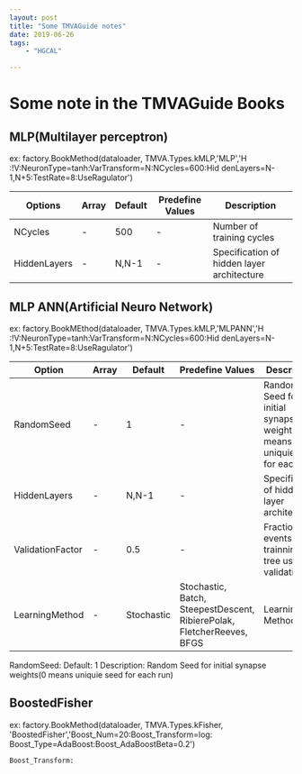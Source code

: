 ```yaml
---
layout: post
title: "Some TMVAGuide notes"
date: 2019-06-26
tags:
    - "HGCAL"

---
```


# Some note in the TMVAGuide Books
## MLP(Multilayer perceptron)
ex: factory.BookMethod(dataloader, TMVA.Types.kMLP,'MLP','H    :!V:NeuronType=tanh:VarTransform=N:NCycles=600:Hid    denLayers=N-1,N+5:TestRate=8:UseRagulator')

| Options | Array | Default | Predefine Values | Description |
| ------ | ------ | ------- | ------ | ------- |
| NCycles | - | 500 | - | Number of training cycles |
| HiddenLayers | - | N,N-1 | - | Specification of hidden layer architecture |


## MLP ANN(Artificial Neuro Network)
ex: factory.BookMEthod(dataloader, TMVA.Types.kMLP,'MLPANN','H    :!V:NeuronType=tanh:VarTransform=N:NCycles=600:Hid    denLayers=N-1,N+5:TestRate=8:UseRagulator')

| Option     | Array  | Default  | Predefine Values  | Description  |
| --- | --- | --- | --- | --- |
| RandomSeed |-|1|-| Random Seed for initial synapse weights(0 means uniquie seed for each run) |
| HiddenLayers | - | N,N-1 | - | Specification of hidden layer architecture | 
| ValidationFactor | - | 0.5 | - | Fraction of events in trainning tree used for validation |
| LearningMethod | - | Stochastic | Stochastic,<br>Batch,<br>SteepestDescent,<br>RibierePolak,<br>FletcherReeves,<br>BFGS| Learning Method |

RandomSeed: Default: 1 Description: Random Seed for initial synapse weights(0 means uniquie seed for each run)

## BoostedFisher
ex: factory.BookMethod(dataloader, TMVA.Types.kFisher,    'BoostedFisher','Boost_Num=20:Boost_Transform=log:    Boost_Type=AdaBoost:Boost_AdaBoostBeta=0.2')
```bash
Boost_Transform: 

```


